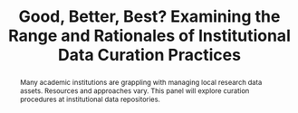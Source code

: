 ---
abstract: Many academic institutions are grappling with managing local research data
  assets. Resources and approaches vary. This panel will explore curation procedures
  at institutional data repositories.
creators:
- Rice, Robin
- Peer, Limor
- White, Wendy
- Arguillas, Florio
date: null
document_url: https://services.phaidra.univie.ac.at/api/object/o:429530/download
grand_parent: iPRES
institutions: []
keywords:
- data curation
- data management
- institutional repositories
landing_page_url: https://phaidra.univie.ac.at/o:429530
language: eng
layout: publication
license: CC BY 4.0 International
notes_url: null
parent: iPRES 2015
publication_type: paper
size: 320371
slides_url: null
source_name: iPRES
title: Good, Better, Best? Examining the Range and Rationales of Institutional Data
  Curation Practices
year: 2015
---